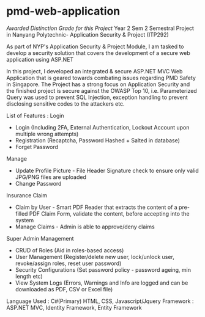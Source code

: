 # pmd-web-application
*Awarded Distinction Grade for this Project*
Year 2 Sem 2 Semestral Project in Nanyang Polytechnic- Application Security & Project (ITP292)

As part of NYP's Application Security & Project Module, I am tasked to develop a security solution that covers the development of a secure web application using ASP.NET

In this project, I developed an integrated & secure ASP.NET MVC Web Application that is geared towards combating issues regarding PMD Safety in Singapore.
The Project has a strong focus on Application Security and the finished project is secure against the OWASP Top 10, i.e. Parameterized Query was used to prevent SQL Injection, exception handling to prevent disclosing sensitive codes to the attackers etc.

List of Features :
Login
- Login (Including 2FA, External Authentication, Lockout Account upon multiple wrong attempts)
- Registration (Recaptcha, Password Hashed + Salted in database)
- Forget Password

Manage
- Update Profile Picture - File Header Signature check to ensure only valid JPG/PNG files are uploaded
- Change Password

Insurance Claim
- Claim by User - Smart PDF Reader that extracts the content of a pre-filled PDF Claim Form, validate the content, before accepting into the system
- Manage Claims - Admin is able to approve/deny claims

Super Admin Management
- CRUD of Roles (Aid in roles-based access)
- User Management (Register/delete new user, lock/unlock user, revoke/assign roles, reset user password)
- Security Configurations (Set password policy - password ageing, min length etc)
- View System Logs (Errors, Warnings and Info are logged and can be downloaded as PDF, CSV or Excel file)

Language Used : C#(Primary) HTML, CSS, Javascript/Jquery
Framework : ASP.NET MVC, Identity Framework, Entity Framework
